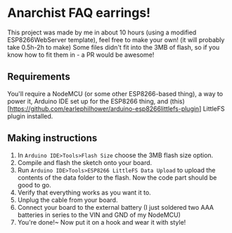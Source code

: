 # Anarchist FAQ earrings!

This project was made by me in about 10 hours (using a modified ESP8266WebServer template), feel free to make your own! (it will probably take 0.5h-2h to make)
Some files didn't fit into the 3MB of flash, so if you know how to fit them in - a PR would be awesome!

## Requirements

You'll require a NodeMCU (or some other ESP8266-based thing), a way to power it, Arduino IDE set up for the ESP8266 thing, and (this)[https://github.com/earlephilhower/arduino-esp8266littlefs-plugin] LittleFS plugin installed.

## Making instructions

1. In ```Arduino IDE>Tools>Flash Size``` choose the 3MB flash size option.
2. Compile and flash the sketch onto your board.
3. Run ```Arduino IDE>Tools>ESP8266 LittleFS Data Upload``` to upload the contents of the data folder to the flash.
Now the code part should be good to go.
4. Verify that everything works as you want it to.
5. Unplug the cable from your board.
6. Connect your board to the external battery (I just soldered two AAA batteries in series to the VIN and GND of my NodeMCU)
7. You're done!~ Now put it on a hook and wear it with style!
